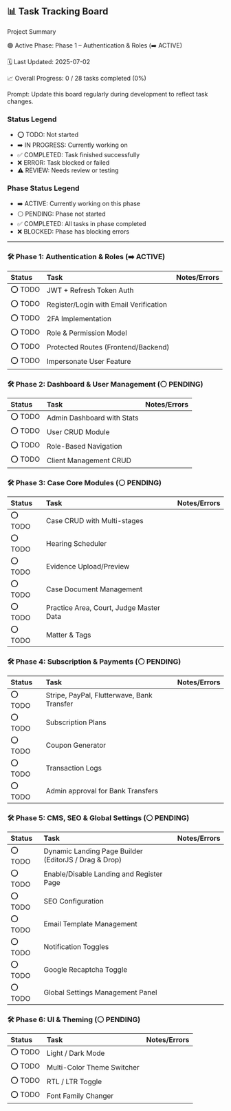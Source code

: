 ## 📊 Task Tracking Board

Project Summary

🟢 Active Phase: Phase 1 – Authentication & Roles (➡️ ACTIVE)

🗓️ Last Updated: 2025-07-02

📈 Overall Progress: 0 / 28 tasks completed (0%)

Prompt: Update this board regularly during development to reflect task changes.

### Status Legend

* ⭕ TODO: Not started
* ➡️ IN PROGRESS: Currently working on
* ✅ COMPLETED: Task finished successfully
* ❌ ERROR: Task blocked or failed
* ⚠️ REVIEW: Needs review or testing

### Phase Status Legend

* ➡️ ACTIVE: Currently working on this phase
* ⚪ PENDING: Phase not started
* ✅ COMPLETED: All tasks in phase completed
* ❌ BLOCKED: Phase has blocking errors

---

### 🛠️ Phase 1: Authentication & Roles (➡️ ACTIVE)

| Status | Task | Notes/Errors |
| :--- | :--- | :--- |
| ⭕ TODO | JWT + Refresh Token Auth | |
| ⭕ TODO | Register/Login with Email Verification | |
| ⭕ TODO | 2FA Implementation | |
| ⭕ TODO | Role & Permission Model | |
| ⭕ TODO | Protected Routes (Frontend/Backend) | |
| ⭕ TODO | Impersonate User Feature | |

### 🛠️ Phase 2: Dashboard & User Management (⚪ PENDING)

| Status | Task | Notes/Errors |
| :--- | :--- | :--- |
| ⭕ TODO | Admin Dashboard with Stats | |
| ⭕ TODO | User CRUD Module | |
| ⭕ TODO | Role-Based Navigation | |
| ⭕ TODO | Client Management CRUD | |

### 🛠️ Phase 3: Case Core Modules (⚪ PENDING)

| Status | Task | Notes/Errors |
| :--- | :--- | :--- |
| ⭕ TODO | Case CRUD with Multi-stages | |
| ⭕ TODO | Hearing Scheduler | |
| ⭕ TODO | Evidence Upload/Preview | |
| ⭕ TODO | Case Document Management | |
| ⭕ TODO | Practice Area, Court, Judge Master Data | |
| ⭕ TODO | Matter & Tags | |

### 🛠️ Phase 4: Subscription & Payments (⚪ PENDING)

| Status | Task | Notes/Errors |
| :--- | :--- | :--- |
| ⭕ TODO | Stripe, PayPal, Flutterwave, Bank Transfer | |
| ⭕ TODO | Subscription Plans | |
| ⭕ TODO | Coupon Generator | |
| ⭕ TODO | Transaction Logs | |
| ⭕ TODO | Admin approval for Bank Transfers | |

### 🛠️ Phase 5: CMS, SEO & Global Settings (⚪ PENDING)

| Status | Task | Notes/Errors |
| :--- | :--- | :--- |
| ⭕ TODO | Dynamic Landing Page Builder (EditorJS / Drag & Drop) | |
| ⭕ TODO | Enable/Disable Landing and Register Page | |
| ⭕ TODO | SEO Configuration | |
| ⭕ TODO | Email Template Management | |
| ⭕ TODO | Notification Toggles | |
| ⭕ TODO | Google Recaptcha Toggle | |
| ⭕ TODO | Global Settings Management Panel | |

### 🛠️ Phase 6: UI & Theming (⚪ PENDING)

| Status | Task | Notes/Errors |
| :--- | :--- | :--- |
| ⭕ TODO | Light / Dark Mode | |
| ⭕ TODO | Multi-Color Theme Switcher | |
| ⭕ TODO | RTL / LTR Toggle | |
| ⭕ TODO | Font Family Changer | |
